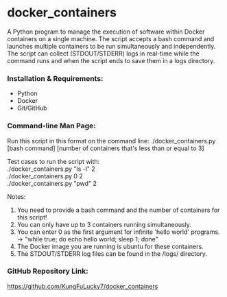 # docker_containers
A Python program to manage the execution of software within Docker containers on a single machine. The script accepts a bash command and launches multiple containers to be run simultaneously and independently. The script can collect (STDOUT/STDERR) logs in real-time while the command runs and when the script ends to save them in a logs directory.

### Installation & Requirements:
* Python
* Docker
* Git/GitHub

### Command-line Man Page:
Run this script in this format on the command line:
./docker_containers.py [bash command] [number of containers that's less than or equal to 3]

Test cases to run the script with:<br />
./docker_containers.py "ls -l" 2<br />
./docker_containers.py 0 2<br />
./docker_containers.py "pwd" 2

Notes:<br />
1. You need to provide a bash command and the number of containers for this script!<br />
2. You can only have up to 3 containers running simultaneously.<br />
3. You can enter 0 as the first argument for infinite 'hello world' programs. ->  "while true; do echo hello world; sleep 1; done"<br />
4. The Docker image you are running is ubuntu for these containers.<br />
5. The STDOUT/STDERR log files can be found in the /logs/ directory.<br />

### GitHub Repository Link:
https://github.com/KungFuLucky7/docker_containers
